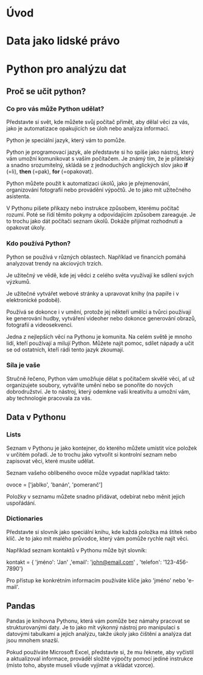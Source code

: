 # Úvod

# Data jako lidské právo


# Python pro analýzu dat

## Proč se učit python?

### Co pro vás může Python udělat?
Představte si svět, kde můžete svůj počítač přimět, aby dělal věci za vás, jako je automatizace opakujících se úloh nebo analýza informací.

Python je speciální jazyk, který vám to pomůže.


Python je programovací jazyk, ale představte si ho spíše jako nástroj, který vám umožní komunikovat s vaším počítačem. Je známý tím, že je přátelský a snadno srozumitelný, skládá se z jednoduchých anglických slov jako **if** (=li), **then** (=pak), **for** (=opakovat).


Python můžete použít k automatizaci úkolů, jako je přejmenování, organizování fotografií nebo provádění výpočtů. Je to jako mít užitečného asistenta.

V Pythonu píšete příkazy nebo instrukce způsobem, kterému počítač rozumí. Poté se řídí těmito pokyny a odpovídajícím způsobem zareaguje. Je to trochu jako dát počítači seznam úkolů. Dokáže přijímat rozhodnutí a opakovat úkoly.


### Kdo používá Python?

Python se používá v různých oblastech. Například ve financích pomáhá analyzovat trendy na akciových trzích.

Je užitečný ve vědě, kde jej vědci z celého světa využívají ke sdílení svých výzkumů.

Je užitečné vytvářet webové stránky a upravovat knihy (na papíře i v elektronické podobě).

Používá se dokonce i v umění, protože jej někteří umělci a tvůrci používají ke generování hudby, vytváření videoher nebo dokonce generování obrazů, fotografií a videosekvencí.

Jedna z nejlepších věcí na Pythonu je komunita. Na celém světě je mnoho lidí, kteří používají a milují Python. Můžete najít pomoc, sdílet nápady a učit se od ostatních, kteří rádi tento jazyk zkoumají.

### Síla je vaše

Stručně řečeno, Python vám umožňuje dělat s počítačem skvělé věci, ať už organizujete soubory, vytváříte umění nebo se ponoříte do nových dobrodružství. Je to nástroj, který odemkne vaši kreativitu a umožní vám, aby technologie pracovala za vás.


## Data v Pythonu

### Lists

Seznam v Pythonu je jako kontejner, do kterého můžete umístit více položek v určitém pořadí. Je to trochu jako vytvořit si kontrolní seznam nebo zapisovat věci, které musíte udělat.

Seznam vašeho oblíbeného ovoce může vypadat například takto:

ovoce = ['jablko', 'banán', 'pomeranč']

Položky v seznamu můžete snadno přidávat, odebírat nebo měnit jejich uspořádání.


### Dictionaries

Představte si slovník jako speciální knihu, kde každá položka má štítek nebo klíč. Je to jako mít malého průvodce, který vám pomůže rychle najít věci.

Například seznam kontaktů v Pythonu může být slovník:

kontakt =
{ 'jméno': 'Jan'
  ,'email': 'john@email.com'
  , 'telefon': '123-456-7890'}

Pro přístup ke konkrétním informacím používáte klíče jako 'jméno' nebo 'e-mail'. 

## Pandas

Pandas je knihovna Pythonu, která vám pomůže bez námahy pracovat se strukturovanými daty. Je to jako mít výkonný nástroj pro manipulaci s datovými tabulkami a jejich analýzu, takže úkoly jako čištění a analýza dat jsou mnohem snazší.

Pokud používáte Microsoft Excel, představte si, že mu řeknete, aby vyčistil a aktualizoval informace, prováděl složité výpočty pomocí jediné instrukce (místo toho, abyste museli všude vyjímat a vkládat vzorce).